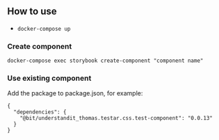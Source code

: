 ## How to use

* `docker-compose up`

### Create component

`docker-compose exec storybook create-component "component name"`

### Use existing component

Add the package to package.json, for example:

```
{
  "dependencies": {
    "@bit/understandit_thomas.testar.css.test-component": "0.0.13"
  }
}
```
<!-- parent-props = påverkar allt inom detta block  -->
<!-- child-props = påverkar varje {{ element }} som finns innanför parent blocket -->
<!-- example-props =  vad vill jag visa -->
<!-- 
  
  // parent-prop:
  <div class="class-1"> -> fokuserar på denna class
		{{ contents }}
	</div>

  // child-prop:
	<div class="class-2">
     {{ bg }} -> lägger till parent "class-2" till alla komponenter som har denna interpolering
	</div>

 -->